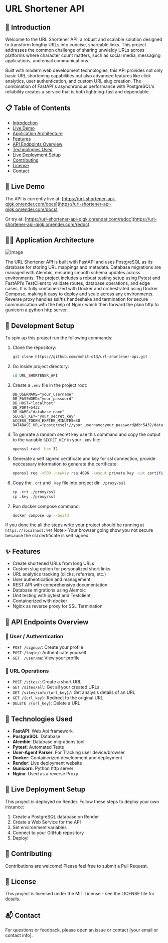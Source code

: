 # URL Shortener API

## 📑 Introduction

Welcome to the URL Shortener API, a robust and scalable solution designed to transform lengthy URLs into concise, shareable links. This project addresses the common challenge of sharing unwieldy URLs across platforms where character count matters, such as social media, messaging applications, and email communications.

Built with modern web development technologies, this API provides not only basic URL shortening capabilities but also advanced features like click analytics, user authentication, and custom URL slug creation. The combination of FastAPI's asynchronous performance with PostgreSQL's reliability creates a service that is both lightning-fast and dependable.

## 📋 Table of Contents

- [Introduction](#-introduction)
- [Live Demo](#-live-demo)
- [Application Architecture](#️-application-architecture)
- [Features](#-features)
- [API Endpoints Overview](#-api-endpoints-overview)
- [Technologies Used](#-technologies-used)
- [Live Deployment Setup](#-live-deployment-setup)
- [Contributing](#-contributing)
- [License](#-license)
- [Contact](#-contact)

## 🚀 Live Demo

The API is currently live at: [https://url-shortener-api-qjgk.onrender.com/docs](https://url-shortener-api-qjgk.onrender.com/docs)

Or try at: [https://url-shortener-api-qjgk.onrender.com/redoc](https://url-shortener-api-qjgk.onrender.com/redoc)

## 👷‍♂️ Application Architecture

![Image](https://github.com/user-attachments/assets/e7841723-5edd-4bc7-9082-b1870496970a)

The URL Shortener API is built with FastAPI and uses PostgreSQL as its database for storing URL mappings and metadata. Database migrations are managed with Alembic, ensuring smooth schema updates across environments. The project includes a robust testing setup using Pytest and FastAPI’s TestClient to validate routes, database operations, and edge cases. It is fully containerized with Docker and orchestrated using Docker Compose, making it easy to deploy and scale across any environments. Reverse proxy handles ssl/tls handeshake and termination for secure communication with the help of Nginx which then forward the plain http to gunicorn a python http server.

## 🔧 Development Setup

To spin up this project run the following commands:

1. Clone the repository:

   ```bash
   git clone https://github.com/mohit-d13/url-shortener-api.git
   ```

2. Go inside project directory:

   ```bash
   cd URL_SHORTENER_API
   ```

3. Create a `.env` file in the project root:

   ```.env
   DB_USERNAME="your_username"
   DB_PASSWORD="your_password"
   DB_HOST="localhost"
   DB_PORT=5432
   DB_NAME="database_name" 
   SECRET_KEY="your_secret_key"    
   ACCESS_TOKEN_EXPIRE_MINUTES=30
   DATABASE_URL="postgresql://your_username:your_password@db:5432/database_name"
   ```

4. To genrate a random secret key use this command and copy the output to the variable `SECRET_KEY` in your `.env` file:

   ```bash
   openssl rand -hex 32
   ```

5. Generate a self signed certificate and key for ssl connection, provide neccessary information to generate the certificate:

   ```bash
   openssl req -x509 -newkey rsa:4096 -keyout private.key -out certificate.crt -days 365 -nodes -sha256
   ```

6. Copy the `.crt` and `.key` file into project dir `./proxy/ssl`

   ```bash
   cp .crt ./proxy/ssl
   cp .key ./proxy/ssl
   ```

7. Run docker compose command:

   ```bash
   docker compose up --build
   ```

If you done the all the steps write your project should be running at `https://localhost:444`
Note:- Your browser going show you not secure because the ssl certificate is self signed.

## ✨ Features

- Create shortened URLs from long URLs
- Custom slug option for personalized short links
- URL analytics tracking (clicks, referrers, etc.)
- User authentication and management
- REST API with comprehensive documentation
- Database migrations using Alembic
- Unit testing with pytest and Testclient
- Containerized with docker
- Nginx as reverse proxy for SSL Termination

## 📘 API Endpoints Overview

### 🔐 User / Authentication

- `POST /signup/`: Create your profile
- `POST /login/`: Authenticate yourself
- `GET  /user/me`: View your profile

### 🔗 URL Operations

- `POST /sites/`: Create a short URL
- `GET /sites/all`: Get all your created URLs
- `GET /sites/info/{url_key}/`: Get analysis details of an URL
- `GET /{url_key}`: Redirect to the original URL
- `DELETE /{url_key}`: Delete a URL

## 🧠 Technologies Used

- **FastAPI**: Web Api framework
- **PostgreSQL**: Database
- **Alembic**: Database migrations tool
- **Pytest**: Automated Tests
- **User-Agent Parser**: For Tracking user device/browser
- **Docker**: Containerized development and deployment
- **Render**: Live deployment website
- **Gunicorn**: Python http server
- **Nginx**: Used as a reverse Proxy

## 🚀 Live Deployment Setup

This project is deployed on Render. Follow these steps to deploy your own instance:

1. Create a PostgreSQL database on Render
2. Create a Web Service for the API
3. Set environment variables
4. Connect to your GitHub repository
5. Deploy!

## 🤝 Contributing

Contributions are welcome! Please feel free to submit a Pull Request.

## 📄 License

This project is licensed under the MIT License - see the LICENSE file for details.

## 📬 Contact

For questions or feedback, please open an issue or contact [your email or contact info].
